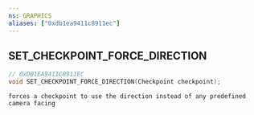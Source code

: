```yaml
---
ns: GRAPHICS
aliases: ["0xdb1ea9411c8911ec"]
---
```

## SET_CHECKPOINT_FORCE_DIRECTION

```c
// 0xDB1EA9411C8911EC
void SET_CHECKPOINT_FORCE_DIRECTION(Checkpoint checkpoint);
```

```
forces a checkpoint to use the direction instead of any predefined camera facing
```
